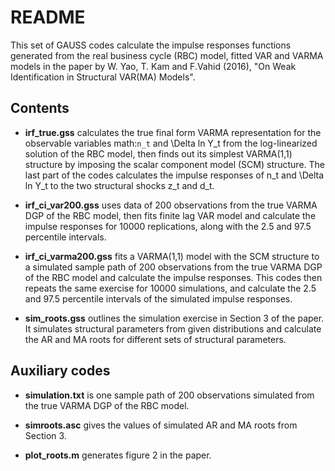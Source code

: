 # README

This set of GAUSS codes calculate the impulse responses functions generated from the real business cycle (RBC) model, fitted VAR and VARMA models in the paper by W. Yao, T. Kam and F.Vahid (2016), "On Weak Identification in Structural VAR(MA) Models".

## Contents

* **irf_true.gss** calculates the true final form VARMA representation for the observable variables math:`n_t` and \Delta ln Y_t from the log-linearized solution of the RBC model, then finds out its simplest VARMA(1,1) structure by imposing the scalar component model (SCM) structure. The last part of the codes calculates the impulse responses of n_t and \Delta ln Y_t to the two structural shocks z_t and d_t.

* **irf_ci_var200.gss** uses data of 200 observations from the true VARMA DGP of the RBC model, then fits finite lag VAR model and calculate the impulse responses for 10000 replications, along with the 2.5 and 97.5 percentile intervals.

* **irf_ci_varma200.gss** fits a VARMA(1,1) model with the SCM structure to a simulated sample path of 200 observations from the true VARMA DGP of the RBC model and calculate the impulse responses. This codes then repeats the same exercise for 10000 simulations, and calculate the 2.5 and 97.5 percentile intervals of the simulated impulse responses.

* **sim_roots.gss** outlines the simulation exercise in Section 3 of the paper. It simulates structural parameters from given distributions and calculate the AR and MA roots for different sets of structural parameters.

## Auxiliary codes

* **simulation.txt** is one sample path of 200 observations simulated from the true VARMA DGP of the RBC model.

* **simroots.asc** gives the values of simulated AR and MA roots from Section 3.

* **plot_roots.m** generates figure 2 in the paper.

